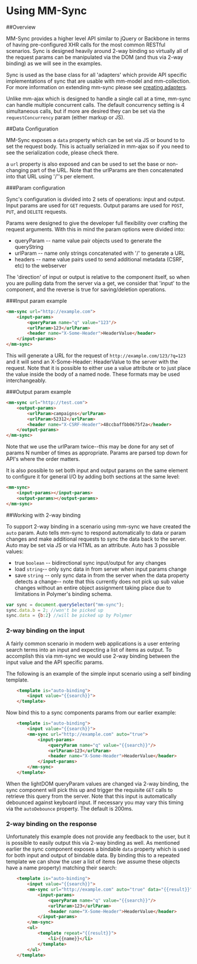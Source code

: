 # Using MM-Sync

##Overview

MM-Sync provides a higher level API similar to jQuery or Backbone in terms of having pre-configured XHR calls for the most common RESTful scenarios. Sync is designed heavily around 2-way binding so virtually all of the request params can be manipulated via the DOM (and thus via 2-way binding) as we will see in the examples.

Sync is used as the base class for all 'adapters' which provide API specific implementations of sync that are usable with mm-model and mm-collection.  For more information on extending mm-sync please see [creating adapters](data_comps_creating_adapters.html).

Unlike mm-ajax which is designed to handle a single call at a time, mm-sync can handle multiple concurrent calls. The default concurrency setting is 4 simultaneous calls, but if more are desired they can be set via the `requestConcurrency` param (either markup or JS).

##Data Configuration

MM-Sync exposes a `data` property which can be set via JS or bound to to set the request body. This is actually serialized in mm-ajax so if you need to see the serialization code, please check there.

a `url` property is also exposed and can be used to set the base or non-changing part of the URL.  Note that the urlParams are then concatenated into that URL using '/''s per element.

###Param configuration

Sync's configuration is divided into 2 sets of operations: input and output.  
Input params are used for `GET` requests. Output params are used for `POST`, `PUT`, and `DELETE` requests.

Params were designed to give the developer full flexibility over crafting the request arguments. With this in mind the param options were divided into:

* queryParam -- name value pair objects used to generate the queryString
* urlParam -- name only strings concatenated with '/' to generate a URL
* headers -- name value pairs used to send additional metadata (CSRF, etc) to the webserver

The 'direction' of input or output is relative to the component itself, so when you are pulling data from the server via a get, we consider that 'input' to the component, and the reverse is true for saving/deletion operations.

###Input param example

```html
<mm-sync url="http://example.com">
	<input-params>
		<queryParam name="q" value="123"/>
		<urlParam>123</urlParam>
		<header name="X-Some-Header">HeaderValue</header>
	</input-params>
</mm-sync>
```

This will generate a URL for the request of `http://example.com/123/?q=123` and it will send an X-Some-Header: HeaderValue to the server with the request. Note that it is possible to either use a value attribute or to just place the value inside the body of a named node. These formats may be used interchangeably.

###Output param example
```html
<mm-sync url="http://test.com">
	<output-params>
		<urlParam>campaigns</urlParam>
		<urlParam>52312</urlParam>
		<header name="X-CSRF-Header">48ccbaffbb0675f2a</header>
	</output-params>
</mm-sync>
```

Note that we use the urlParam twice--this may be done for any set of params N number of times as appropriate. Params are parsed top down for API's where the order matters.

It is also possible to set both input and output params on the same element to configure it for general I/O by adding both sections at the same level:

```html
<mm-sync>
	<input-params></input-params>
	<output-params></output-params>
</mm-sync>
```

##Working with 2-way binding

To support 2-way binding in a scenario using mm-sync we have created the `auto` param. Auto tells mm-sync to respond automatically to data or param changes and make additional requests to sync the data back to the server. Auto may be set via JS or via HTML as an attribute.  Auto has 3 possible values:

*  true `boolean` -- bidirectional sync input/output for any changes
*  load `string`-- only sync data in from server when input params change
*  save `string` -- only sync data in from the server when the data property detects a change-- note that this currently does not pick up sub value changes without an entire object assignment taking place due to limitations in Polymer's binding schema.

```javascript
var sync = document.querySelector("mm-sync");
sync.data.b = 2; //won't be picked up
sync.data = {b:2} //will be picked up by Polymer
```

### 2-way binding on the input

A fairly common scenario in modern web applications is a user entering search terms into an input and expecting a list of items as output. To accomplish this via mm-sync we would use 2-way binding between the input value and the API specific params.

The following is an example of the simple input scenario using a self binding template.

```html
	<template is="auto-binding">
		<input value="{{search}}">
	</template>
```

Now bind this to a sync components params from our earlier example:

```html
	<template is="auto-binding">
		<input value="{{search}}">
		<mm-sync url="http://example.com" auto="true">
			<input-params>
				<queryParam name="q" value="{{search}}"/>
				<urlParam>123</urlParam>
				<header name="X-Some-Header">HeaderValue</header>
			</input-params>
		</mm-sync>
	</template>
```

When the lightDOM queryParam values are changed via 2-way binding, the sync component will pick this up and trigger the requisite `GET` calls to retrieve this query from the server.  Note that this input is automatically debounced against keyboard input. If necessary you may vary this timing via the `autoDebounce` property. The default is 200ms.

### 2-way binding on the response

Unfortunately this example does not provide any feedback to the user, but it is possible to easily output this via 2-way binding as well. As mentioned earlier the sync component exposes a bindable `data` property which is used for both input and output of bindable data. By binding this to a repeated template we can show the user a list of items (we assume these objects have a name property) matching their search:

```html
	<template is="auto-binding">
		<input value="{{search}}">
		<mm-sync url="http://example.com" auto="true" data="{{result}}">
			<input-params>
				<queryParam name="q" value="{{search}}"/>
				<urlParam>123</urlParam>
				<header name="X-Some-Header">HeaderValue</header>
			</input-params>
		</mm-sync>
		<ul>
			<template repeat="{{result}}">
				<li>{{name}}</li>
			</template>
		</ul>		
	</template>
```